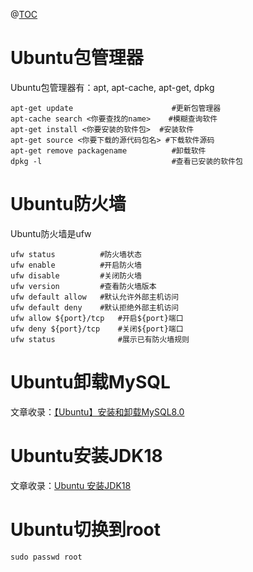 @[TOC](Ubuntu小知识)
# Ubuntu包管理器
Ubuntu包管理器有：apt, apt-cache, apt-get, dpkg
```
apt-get update						#更新包管理器
apt-cache search <你要查找的name> 	#模糊查询软件
apt-get install <你要安装的软件包>	#安装软件
apt-get source <你要下载的源代码包名>	#下载软件源码
apt-get remove packagename			#卸载软件
dpkg -l								#查看已安装的软件包
```
# Ubuntu防火墙
Ubuntu防火墙是ufw
```
ufw status			#防火墙状态
ufw enable			#开启防火墙
ufw disable			#关闭防火墙
ufw version			#查看防火墙版本
ufw default allow	#默认允许外部主机访问
ufw default deny	#默认拒绝外部主机访问
ufw allow ${port}/tcp	#开启${port}端口
ufw deny ${port}/tcp	#关闭${port}端口
ufw status 				#展示已有防火墙规则
```
# Ubuntu卸载MySQL
文章收录：[【Ubuntu】安装和卸载MySQL8.0](https://blog.csdn.net/fangkang7/article/details/105363273?ops_request_misc=%257B%2522request%255Fid%2522%253A%2522165412895316782184649075%2522%252C%2522scm%2522%253A%252220140713.130102334..%2522%257D&request_id=165412895316782184649075&biz_id=0&utm_medium=distribute.pc_search_result.none-task-blog-2~all~sobaiduend~default-1-105363273-null-null.142^v11^control,157^v12^new_style2&utm_term=ubuntu%E5%8D%B8%E8%BD%BDmysql8.0&spm=1018.2226.3001.4187)
# Ubuntu安装JDK18
文章收录：[Ubuntu 安装JDK18](https://blog.csdn.net/zynaln/article/details/124369473?ops_request_misc=&request_id=&biz_id=102&utm_term=ubuntu%E5%AE%89%E8%A3%85jdk18&utm_medium=distribute.pc_search_result.none-task-blog-2~all~sobaiduweb~default-0-124369473.142^v11^control,157^v13^new_style1&spm=1018.2226.3001.4187)
# Ubuntu切换到root

```
sudo passwd root
```
